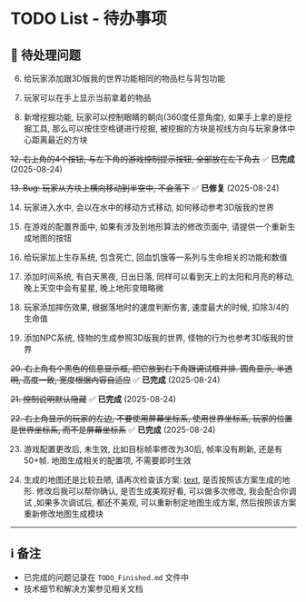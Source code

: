 # TODO List - 待办事项

## 🔄 待处理问题


6. 给玩家添加跟3D版我的世界功能相同的物品栏与背包功能

8. 玩家可以在手上显示当前拿着的物品

9. 新增挖掘功能, 玩家可以控制眼睛的朝向(360度任意角度), 如果手上拿的是挖掘工具, 那么可以按住空格键进行挖掘, 被挖掘的方块是视线方向与玩家身体中心距离最近的方块 

~~12. 右上角的4个按钮, 与左下角的游戏控制提示按钮, 全部放在左下角去~~ ✅ **已完成** (2025-08-24)

~~13. Bug: 玩家从方块上横向移动到半空中, 不会落下~~ ✅ **已修复** (2025-08-24)

14. 玩家进入水中, 会以在水中的移动方式移动, 如何移动参考3D版我的世界

15. 在游戏的配置界面中, 如果有涉及到地形算法的修改页面中, 请提供一个重新生成地图的按钮 

16. 给玩家加上生存系统, 包含死亡, 回血饥饿等一系列与生命相关的功能和数值

17. 添加时间系统, 有白天黑夜, 日出日落, 同样可以看到天上的太阳和月亮的移动, 晚上天空中会有星星, 晚上地形变暗略微

18. 玩家添加摔伤效果, 根据落地时的速度判断伤害, 速度最大的时候, 扣除3/4的生命值

19. 添加NPC系统, 怪物的生成参照3D版我的世界, 怪物的行为也参考3D版我的世界

~~20. 右上角有个黑色的信息显示框, 把它放到右下角跟调试框并排. 圆角显示, 半透明, 高度一致, 宽度根据内容自适应~~ ✅ **已完成** (2025-08-24)

~~21. 控制说明默认隐藏~~ ✅ **已完成** (2025-08-24)

~~22. 右上角显示的玩家的左边, 不要使用屏幕坐标系, 使用世界坐标系, 玩家的位置是世界坐标系, 而不是屏幕坐标系~~ ✅ **已完成** (2025-08-24)

23. 游戏配置更改后, 未生效, 比如目标帧率修改为30后, 帧率没有刷新, 还是有50+帧. 地图生成相关的配置项, 不需要即时生效

24. 生成的地图还是比较丑陋, 请再次检查该方案: [text](地图生成算法修改方案.md), 是否按照该方案生成的地形.  修改后我可以帮你确认, 是否生成美观好看, 可以做多次修改, 我会配合你调试 ,如果多次调试后, 都还不美观, 可以重新制定地图生成方案, 然后按照该方案重新修改地图生成模块
---

## ℹ️ 备注
- 已完成的问题记录在 `TODO_Finished.md` 文件中
- 技术细节和解决方案参见相关文档